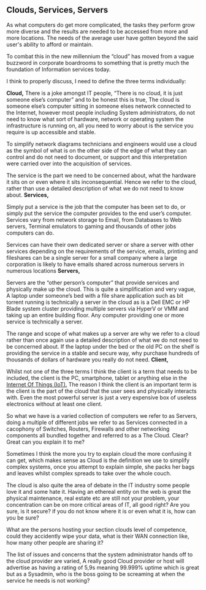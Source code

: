## Clouds, Services, Servers

As what computers do get more complicated, the tasks they perform grow more diverse and the results are needed to be accessed from more and more locations. The needs of the average user have gotten beyond the said user's ability to afford or maintain. 

To combat this in the new millennium the “cloud” has moved from a vague buzzword in corporate boardrooms to something that is pretty much the foundation of Information services today.

I think to properly discuss, I need to define the three terms individually:

**Cloud,**
There is a joke amongst IT people, “There is no cloud, it is just someone else’s computer” and to be honest this is true, The cloud is someone else’s computer sitting in someone elses network connected to the Internet, however most people including System administrators, do not need to know what sort of hardware, network or operating system the infrastructure is running on, all you need to worry about is the service you require is up accessible and stable. 

To simplify network diagrams technicians and engineers would use a cloud as the symbol of what is on the other side of the edge of what they can control and do not need to document, or support and this interpretation were carried over into the acquisition of services. 

The service is the part we need to be concerned about, what the hardware it sits on or even where it sits inconsequential. Hence we refer to the cloud, rather than use a detailed description of what we do not need to know about.
**Services,**

Simply put a service is the job that the computer has been set to do, or simply put the service the computer provides to the end user’s computer. Services vary from network storage to Email, from Databases to Web servers, Terminal emulators to gaming and thousands of other jobs computers can do. 

Services can have their own dedicated server or share a server with other services depending on the requirements of the service, emails, printing and fileshares can be a single server for a small company where a large corporation is likely to have emails shared across numerous servers in numerous locations 
**Servers,**

Servers are the “other person’s computer” that provide services and physically make up the cloud. This is quite a simplification and very vague, A laptop under someone’s bed with a file share application such as bit torrent running is technically a server in the cloud as is a Dell EMC or HP Blade system cluster providing multiple servers via HyperV or VMM and taking up an entire building floor. Any computer providing one or more service is technically a server. 

The range and scope of what makes up a server are why we refer to a cloud rather than once again use a detailed description of what we do not need to be concerned about. If the laptop under the bed or the old PC on the shelf is providing the service in a stable and secure way, why purchase hundreds of thousands of dollars of hardware you really do not need.
**Client,**

Whilst not one of the three terms I think the client is a term that needs to be included, the client is the PC, smartphone, tablet or anything else in the [Internet Of Things (IoT).](https://en.wikipedia.org/wiki/Internet_of_things) The reason I think the client is an important term is the client is the part of the cloud that the user sees and physically interacts with. Even the most powerful server is just a very expensive box of useless electronics without at least one client.

So what we have is a varied collection of computers we refer to as Servers, doing a multiple of different jobs we refer to as Services connected in a cacophony of Switches, Routers, Firewalls and other networking components all bundled together and referred to as a The Cloud. Clear? Great can you explain it to me?

Sometimes I think the more you try to explain cloud the more confusing it can get, which makes sense as Cloud is the definition we use to simplify complex systems, once you attempt to explain simple, she packs her bags and leaves whilst complex spreads to take over the whole couch.

The cloud is also quite the area of debate in the IT industry some people love it and some hate it. Having an ethereal entity on the web is great the physical maintenance, real estate etc are still not your problem, your concentration can be on more critical areas of IT, all good right? Are you sure, is it secure? if you do not know where it is or even what it is, how can you be sure?

What are the persons hosting your section clouds level of competence, could they accidently wipe your data, what is their WAN connection like, how many other people are sharing it?

The list of issues and concerns that the system administrator hands off to the cloud provider are varied, A really good Cloud provider or host will advertise as having a rating of 5,9s meaning 99.999% uptime which is great but as a Sysadmin, who is the boss going to be screaming at when the service he needs is not working?
